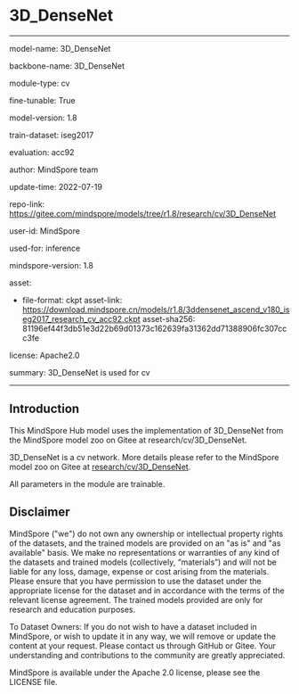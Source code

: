 # 3D_DenseNet

---

model-name: 3D_DenseNet

backbone-name: 3D_DenseNet

module-type: cv

fine-tunable: True

model-version: 1.8

train-dataset: iseg2017

evaluation: acc92

author: MindSpore team

update-time: 2022-07-19

repo-link: <https://gitee.com/mindspore/models/tree/r1.8/research/cv/3D_DenseNet>

user-id: MindSpore

used-for: inference

mindspore-version: 1.8

asset:

-
    file-format: ckpt
    asset-link: <https://download.mindspore.cn/models/r1.8/3ddensenet_ascend_v180_iseg2017_research_cv_acc92.ckpt>
    asset-sha256: 81196ef44f3db51e3d22b69d01373c162639fa31362dd71388906fc307ccc3fe

license: Apache2.0

summary: 3D_DenseNet is used for cv

---

## Introduction

This MindSpore Hub model uses the implementation of 3D_DenseNet from the MindSpore model zoo on Gitee at research/cv/3D_DenseNet.

3D_DenseNet is a cv network. More details please refer to the MindSpore model zoo on Gitee at [research/cv/3D_DenseNet](https://gitee.com/mindspore/models/blob/r1.8/research/cv/3D_DenseNet/README.md).

All parameters in the module are trainable.

## Disclaimer

MindSpore ("we") do not own any ownership or intellectual property rights of the datasets, and the trained models are provided on an "as is" and "as available" basis. We make no representations or warranties of any kind of the datasets and trained models (collectively, “materials”) and will not be liable for any loss, damage, expense or cost arising from the materials. Please ensure that you have permission to use the dataset under the appropriate license for the dataset and in accordance with the terms of the relevant license agreement. The trained models provided are only for research and education purposes.

To Dataset Owners: If you do not wish to have a dataset included in MindSpore, or wish to update it in any way, we will remove or update the content at your request. Please contact us through GitHub or Gitee. Your understanding and contributions to the community are greatly appreciated.

MindSpore is available under the Apache 2.0 license, please see the LICENSE file.
